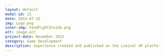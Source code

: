```yaml
---
layout: default
modal-id: 11
date: 2014-07-15
img: Logo.png
inner-img: FoodFightInside.png
alt: image-alt
project-date: November 2022
category: Game Development
description: experience created and published on the Liminal VR platform in 5 months. I was the gameplay programmer and technical artist for the project. Will be released in late December.
---
```

